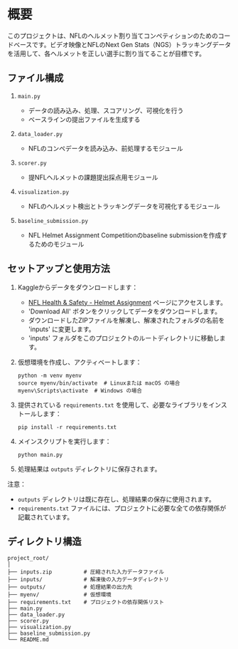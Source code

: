 # 概要
このプロジェクトは、NFLのヘルメット割り当てコンペティションのためのコードベースです。ビデオ映像とNFLのNext Gen Stats（NGS）トラッキングデータを活用して、各ヘルメットを正しい選手に割り当てることが目標です。

## ファイル構成

1. `main.py`
   - データの読み込み、処理、スコアリング、可視化を行う
   - ベースラインの提出ファイルを生成する

2. `data_loader.py`
   - NFLのコンペデータを読み込み、前処理するモジュール

3. `scorer.py`
   - 提NFLヘルメットの課題提出採点用モジュール

4. `visualization.py`
   - NFLのヘルメット検出とトラッキングデータを可視化するモジュール

5. `baseline_submission.py`
   - NFL Helmet Assignment Competitionのbaseline submissionを作成するためのモジュール

## セットアップと使用方法

1. Kaggleからデータをダウンロードします：
   - [NFL Health & Safety - Helmet Assignment](https://www.kaggle.com/c/nfl-health-and-safety-helmet-assignment/data) ページにアクセスします。
   - 'Download All' ボタンをクリックしてデータをダウンロードします。
   - ダウンロードしたZIPファイルを解凍し、解凍されたフォルダの名前を 'inputs' に変更します。
   - 'inputs' フォルダをこのプロジェクトのルートディレクトリに移動します。

2. 仮想環境を作成し、アクティベートします：
   ```
   python -m venv myenv
   source myenv/bin/activate  # Linuxまたは macOS の場合
   myenv\Scripts\activate  # Windows の場合
   ```

3. 提供されている `requirements.txt` を使用して、必要なライブラリをインストールします：
   ```
   pip install -r requirements.txt
   ```

4. メインスクリプトを実行します：
   ```
   python main.py
   ```

5. 処理結果は `outputs` ディレクトリに保存されます。

注意：
- `outputs` ディレクトリは既に存在し、処理結果の保存に使用されます。
- `requirements.txt` ファイルには、プロジェクトに必要な全ての依存関係が記載されています。

## ディレクトリ構造

```
project_root/
│
├── inputs.zip          # 圧縮された入力データファイル
├── inputs/             # 解凍後の入力データディレクトリ
├── outputs/            # 処理結果の出力先
├── myenv/              # 仮想環境
├── requirements.txt    # プロジェクトの依存関係リスト
├── main.py
├── data_loader.py
├── scorer.py
├── visualization.py
├── baseline_submission.py
└── README.md
```
